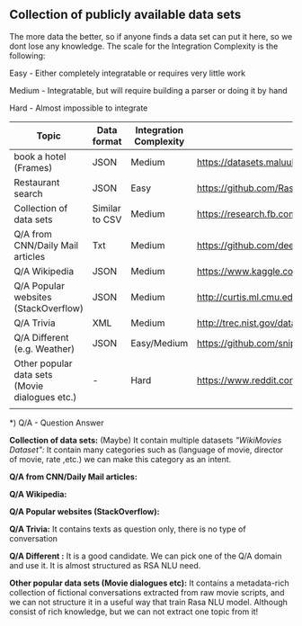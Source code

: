 
## Collection of publicly available data sets

The more data the better, so if anyone finds a data set can put it here, so we dont lose any knowledge. The scale for the Integration Complexity is the following:

Easy - Either completely integratable or requires very little work

Medium - Integratable, but will require building a parser or doing it by hand

Hard - Almost impossible to integrate

| Topic  | Data format  | Integration Complexity  | Link |
|---|---|---|---|
| book a hotel (Frames) | JSON | Medium | https://datasets.maluuba.com/Frames/dl|
| Restaurant search | JSON | Easy | https://github.com/RasaHQ/rasa_nlu/blob/master/data/examples/rasa/demo-rasa.json |
| Collection of data sets | Similar to CSV | Medium | https://research.fb.com/downloads/babi/ |
| Q/A from CNN/Daily Mail articles | Txt | Medium | https://github.com/deepmind/rc-data |
| Q/A Wikipedia | JSON | Medium | https://www.kaggle.com/stanfordu/stanford-question-answering-dataset/data |
| Q/A Popular websites (StackOverflow) | JSON | Medium | http://curtis.ml.cmu.edu/datasets/quasar/ |
| Q/A Trivia | XML | Medium | http://trec.nist.gov/data/qa.html |
| Q/A Different (e.g. Weather) | JSON | Easy/Medium | https://github.com/snipsco/nlu-benchmark |
| Other popular data sets (Movie dialogues etc.) | - | Hard | https://www.reddit.com/r/MachineLearning/comments/3ukvc6/datasets_of_one_to_one_conversations/ |
|   |   |   |   |

*) Q/A - Question Answer


**Collection of data sets:** (Maybe) 
It contain multiple datasets
*"WikiMovies Dataset":* It contain many categories such as (language of movie, director of movie, rate ,etc.) we can make this category as an intent.

**Q/A from CNN/Daily Mail articles:**

**Q/A Wikipedia:**

**Q/A Popular websites (StackOverflow):** 

**Q/A Trivia:**
 It contains texts as question only, there is no type of conversation

**Q/A Different :** 
It is a good candidate. We can pick one of the Q/A domain and use it. It is almost structured as RSA NLU need.

**Other popular data sets (Movie dialogues etc):** 
It contains a metadata-rich collection of fictional conversations extracted from raw movie scripts, and we can not structure it in a useful way that train Rasa NLU model. Although consist of  rich knowledge, but we can not extract one topic from it!

